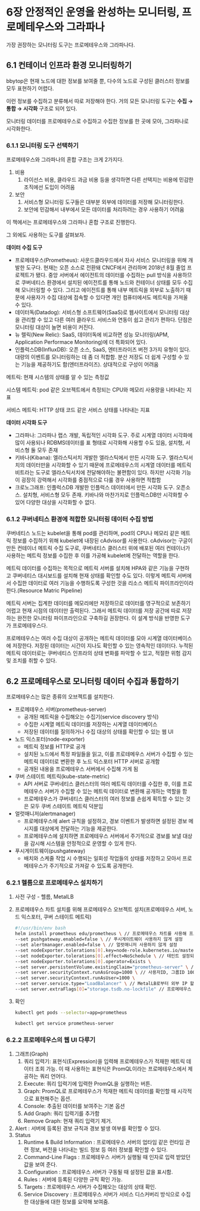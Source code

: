 # 6장 안정적인 운영을 완성하는 모니터링, 프로메테우스와 그라파나

가장 권장하는 모니터링 도구는 프로메테우스와 그라파나다. 

## 6.1 컨테이너 인프라 환경 모니터링하기

bbytop은 현재 노드에 대한 정보를 보여줄 뿐, 다수의 노드로 구성된 클러스터 정보를 모두 표현하기 어렵다. 

이런 정보를 수집하고 분류해서 따로 저장해야 한다. 거의 모든 모니터링 도구는 **수집 → 통합 → 시각화** 구조로 되어 있다.

모니터링 데이터를 프로메테우스로 수집하고 수집한 정보를 한 곳에 모아, 그라파나로 시각화한다.

### 6.1.1 모니터링 도구 선택하기

프로메테우스와 그라파나의 혼합 구조는 크게 2가지다.

1. 비용
    1. 라이선스 비용, 클라우드 과금 비용 등을 생각하면 다른 선택지는 비용에 민감한 조직에선 도입이 어려움
2. 보안
    1. 서비스형 모니터링 도구들은 대부분 외부에 데이터를 저장해 모니터링한다.
    2. 보안에 민감해서 내부에서 모든 데이터를 처리하려는 경우 사용하기 어려움
    

이 책에서는 프로메테우스와 그라파나 혼합 구조로 진행한다.

그 외에도 사용하는 도구를 살펴보자.

**데이터 수집 도구**

- 프로메테우스(Prometheus): 사운드클라우드에서 자사 서비스 모니터링을 위해 개발한 도구다. 현재는 오픈 소스로 전환돼 CNCF에서 관리하며 2018년 8월 졸업 프로젝트가 됐다. 중앙 서버에서 에이전트의 데이터를 수집하는 pull 방식을 사용하므로 쿠버네티스 환경에서 설치된 에이전트를 통해 노드와 컨테이너 상태를 모두 수집해 모니터링할 수 있다. 그리고 에이전트를 통해 내부 메트릭을 외부로 노출하기 때문에 사용자가 수집 대상에 접속할 수 있다면 개인 컴퓨터에서도 메트릭을 가져올 수 있다.
- 데이터독(Datadog): 서비스형 소프트웨어(SaaS)로 웹사이트에서 모니터링 대상을 관리할 수 있고 다른 여러 클라우드 서비스와 연동이 쉽고 관리가 편하다. 단점은 모니터링 대상이 늘면 비용이 커진다.
- 뉴 렐릭(New Relic): SaaS, 데이터독에 비교하면 성능 모니터링(APM, Application Performace Monitoring)에 더 특화되어 있다.
- 인플럭스DB(InfluxDB): 오픈 소스, SaaS, 엔터프라이즈 버전 3가지 유형이 있다. 대량의 이벤트를 모니터링하는 데 좀 더 적합함. 분산 저장도 더 쉽게 구성할 수 있는 기능을 제공하기도 함(엔터프라이즈). 상대적으로 구성이 어려움

메트릭: 현재 시스템의 상태를 알 수 있는 측정값

시스템 메트릭: pod 같은 오브젝트에서 측정되는 CPU와 메모리 사용량을 나타내는 지표

서비스 메트릭: HTTP 상태 코드 같은 서비스 상태를 나타내는 지표

**데이터 시각화 도구**

- 그라파나: 그라파나 랩스 개발, 독립적인 시각화 도구. 주로 시계열 데이터 시각화에 많이 사용되나 RDBMS데이터를 표 형태로 시각화해 사용할 수도 있음, 설치형, 서비스형 둘 모두 존재
- 키바나(Kibana): 엘라스틱서치 개발한 엘라스틱에서 만든 시각화 도구. 엘라스틱서치의 데이터만을 시각화할 수 있기 때문에 프로메테우스의 시계열 데이터를 메트릭비트라는 도구로 엘라스틱서치에 전달해야하는 불편함이 있다. 하지만 시각화 기능이 굉장히 강력해서 시각화를 중점적으로 다룰 경우 사용하면 적합함
- 크로노그래프: 인플럭스DB 개발한 인플럭스 데이터에서 만든 시각화 도구. 오픈소스. 설치형, 서비스형 모두 존재. 키바나와 마찬가지로 인플럭스DB만 시각화할 수 있어 다양한 대상을 시각화할 수 없다.

### 6.1.2 쿠버네티스 환경에 적합한 모니터링 데이터 수집 방법

쿠버네티스 노드는 kubelet을 통해 pod를 관리하며, pod의 CPU나 메모리 같은 메트릭 정보를 수집하기 위해 kubelet에 내장된 cAdvisor를 사용한다. cAdvisor는 구글이 만든 컨테이너 메트릭 수집 도구로, 쿠버네티스 클러스터 위에 배포된 여러 컨테이너가 사용하는 메트릭 정보를 수집한 후 이를 가공해 kubelet에 전달하는 역할을 한다.

메트릭 데이터를 수집하는 목적으로 메트릭 서버를 설치해 HPA와 같은 기능을 구현하고 쿠버네티스 대시보드를 설치해 현재 상태를 확인할 수도 있다. 이렇게 메트릭 서버에서 수집한 데이터로 여러 기능을 수행하도록 구성한 것을 리소스 메트릭 파이프라인이라 한다.(Resource Matric Pipeline)

메트릭 서버는 집계한 데이터를 메모리에만 저장하므로 데이터를 영구적으로 보존하기 어렵고 현재 시점의 데이터만 출력된다. 그래서 메트릭 데이터를 저장 공간에 따로 저장하는 완전한 모니터링 파이프라인으로 구축하길 권장한다. 이 설계 방식을 반영한 도구가 프로메테우스다. 

프로메테우스는 여러 수집 대상이 공개하는 메트릭 데이터를 모아 시계열 데이터베이스에 저장한다. 저장된 데이터는 시간이 지나도 확인할 수 있는 영속적인 데이터다. 누적된 메트릭 데이터로는 쿠버네티스 인프라의 상태 변화를 파악할 수 있고, 적절한 위험 감지 및 조치를 취할 수 있다.

## 6.2 프로메테우스로 모니터링 데이터 수집과 통합하기

프로메테우스는 많은 종류의 오브젝트를 설치한다.

- 프로메테우스 서버(prometheus-server)
    - 공개된 메트릭을 수집해오는 수집기(service discovery 방식)
    - 수집한 시계열 메트릭 데이터를 저장하는 시계열 데이터베이스
    - 저장된 데이터를 질의하거나 수집 대상의 상태를 확인할 수 있는 웹 UI
- 노드 익스포터(node-exporter)
    - 메트릭 정보를 HTTP로 공개
    - 설치된 노드에서 특정 파일들을 읽고, 이를 프로테메우스 서버가 수집할 수 있는 메트릭 데이터로 변환한 후 노드 익스포터 HTTP 서버로 공개함
    - 공개된 내용을 프로메테우스 서버에서 수집해 가게 됨
- 쿠버 스테이트 메트릭(kube-state-metric)
    - API 서버로 쿠버네티스 클러스터의 여러 메트릭 데이터를 수집한 후, 이를 프로메테우스 서버가 수집할 수 있는 메트릭 데이터로 변환해 공개하는 역할을 함
    - 프로메테우스가 쿠버네티스 클러스터의 여러 정보를 손쉽게 획득할 수 있는 것은 모두 쿠버 스테이트 메트릭 덕분임
- 얼럿매니저(alertmanager)
    - 프로메테우스에 alert 규칙을 설정하고, 경보 이벤트가 발생하면 설정된 경보 메시지를 대상에게 전달하는 기능을 제공한다.
    - 프로메테우스에 설치하면 프로메테우스 서버에서 주기적으로 경보를 보낼 대상을 감시해 시스템을 안정적으로 운영할 수 있게 한다.
- 푸시게이트웨이(pushgateway)
    - 배치와 스케줄 작업 시 수행되는 일회성 작업들의 상태를 저장하고 모아서 프로메테우스가 주기적으로 가져갈 수 있도록 공개한다.
    

### 6.2.1 헬름으로 프로메테우스 설치하기

1. 사전 구성 - 헬름, MetalLB
2. 프로메테우스 차트 설치를 위해 프로메테우스 오브젝트 설치(프로메테우스 서버, 노드 익스포터, 쿠버 스테이트 메트릭)
    
    ```bash
    #!/usr/bin/env bash
    helm install prometheus edu/prometheus \ // 프로메테우스 차트를 사용해 프로메테우스 릴리스 설치
    --set pushgateway.enabled=false \ // 푸시게이트웨이 사용하지 않게 설정
    --set alertmanager.enabled=false \ // 얼럿매니저 사용하지 않게 설정
    --set nodeExporter.tolerations[0].key=node-role.kubernetes.io/master \ // 톨러레이션 설정
    --set nodeExporter.tolerations[0].effect=NoSchedule \ // 테인트 설정되 노드 설정 무시
    --set nodeExporter.tolerations[0].operator=Exists \
    --set server.persistentVolume.existingClaim="prometheus-server" \ // "promethus-server" pvc 사용하게 설정
    --set server.securityContext.runAsGroup=1000 \ // 사용자ID, 그룹ID 1000으로 설정
    --set server.securityContext.runAsUser=1000 \
    --set server.service.type="LoadBalancer" \ // MetalLB로부터 외부 IP 할당 받기 위해 로드밸런서로 설정
    --set server.extraFlags[0]="storage.tsdb.no-lockfile" // 프로메테우스 설정 변경 시 lockfile로 에러 날 수 있으니 생성되지 않게 설정
    ```
    
3. 확인
    
    ```bash
    kubectl get pods --selector=app=prometheus
    
    kubectl get service prometheus-server
    ```
    

### 6.2.2 프로메테우스의 웹 UI 다루기

1. 그래프(Graph)
    1. 쿼리 입력기: 표현식(Expression)을 입력해 프로메테우스가 적재한 메트릭 데이터 조회 가능. 이 때 사용하는 표현식은 PromQL이라는 프로메테우스에서 제공하는 쿼리 언어다.
    2. Execute: 쿼리 입력기에 입력한 PromQL을 실행하는 버튼.
    3. Graph: PromQL로 프로메테우스가 적재한 메트릭 데이터를 확인할 때 시각적으로 표현해주는 옵션.
    4. Console: 추출된 데이터를 보여주는 기본 옵션
    5. Add Graph: 쿼리 입력기를 추가함
    6. Remove Graph: 현재 쿼리 입력기 제거.
2. Alert : 서버에 등록된 경보 규칙과 경보 발생 여부를 확인할 수 있다.
3. Status 
    1. Runtime & Build Information : 프로메테우스 서버의 업타임 같은 런타임 관련 정보, 버전을 나타내는 빌드 정보 등 여러 정보를 확인할 수 있다.
    2. Command-Line Flags : 프로메테우스 서버가 실행될 때 인자로 입력 받았던 값을 보여 준다.
    3. Configuration : 프로메테우스 서버가 구동될 때 설정된 값을 표시함.
    4. Rules : 서버에 등록된 다양한 규칙 확인 가능.
    5. Targets : 프로메테우스 서버가 수집해오는 대상의 상태 확인.
    6. Service Discovery : 프로메테우스 서버가 서비스 디스커버리 방식으로 수집한 대상들에 대한 정보를 요약해 보여줌.